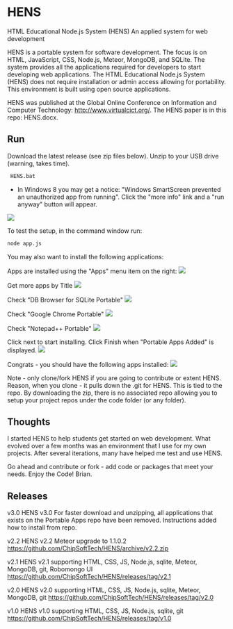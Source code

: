 # HENS
HTML Educational Node.js System (HENS) 
An applied system for web development  
 
HENS is a portable system for software development.  The focus is on HTML, JavaScript, CSS, Node.js, Meteor, MongoDB, and SQLite.  The system provides all the applications required for developers to start developing web applications.  The HTML Educational Node.js System (HENS) does not require installation or admin access allowing for portability. This environment is built using open source applications.  

HENS was published at the Global Online Conference on Information and Computer Technology: http://www.virtualcict.org/.  The HENS paper is in this repo:  HENS.docx. 

## Run

Download the latest release (see zip files below).  Unzip to your USB drive (warning, takes time).  


```bash
 HENS.bat
 ```
* In Windows 8 you may get a notice: "Windows SmartScreen prevented an unauthorized app from running".  Click the "more info" link and a "run anyway" button will appear.
<img src="PortableApps.com/Assets/image1.png" />
 
To test the setup, in the command window run: 
 ```bash
 node app.js
 ```

You may also want to install the following applications:

Apps are installed using the "Apps" menu item on the right:
<img src="PortableApps.com/Assets/image2.png" />

Get more apps by Title
<img src="PortableApps.com/Assets/image3.png" />

Check "DB Browser for SQLite Portable"
<img src="PortableApps.com/Assets/image4.png" />

Check "Google Chrome Portable"
<img src="PortableApps.com/Assets/image5.png" /> 

Check "Notepad++ Portable"
<img src="PortableApps.com/Assets/image6.png" />

Click next to start installing.  Click Finish when "Portable Apps Added" is displayed.
<img src="PortableApps.com/Assets/image7.png" />

Congrats - you should have the following apps installed:
<img src="PortableApps.com/Assets/image8.png" />



Note - only clone/fork HENS if you are going to contribute or extent HENS.  Reason, when you clone - it pulls down the .git for HENS.  This is tied to the repo.  By downloading the zip, there is no associated repo allowing you to setup your project repos under the code folder (or any folder).
 

## Thoughts
I started HENS to help students get started on web development.  What evolved over a few months was an environment that I use for my own projects.  After several iterations, many have helped me test and use HENS.  

Go ahead and contribute or fork - add code or packages that meet your needs.  Enjoy the Code!  Brian.

## Releases
v3.0 HENS v3.0 For faster download and unzipping, all applications that exists on the Portable Apps repo have been removed.  Instructions added how to install from repo.


v2.2 HENS v2.2 Meteor upgrade to 1.1.0.2
https://github.com/ChipSoftTech/HENS/archive/v2.2.zip

v2.1 HENS v2.1 supporting HTML, CSS, JS, Node.js, sqlite, Meteor, MongoDB, git, Robomongo UI
https://github.com/ChipSoftTech/HENS/releases/tag/v2.1

v2.0 HENS v2.0 supporting HTML, CSS, JS, Node.js, sqlite, Meteor, MongoDB, git
https://github.com/ChipSoftTech/HENS/releases/tag/v2.0

v1.0 HENS v1.0 supporting HTML, CSS, JS, Node.js, sqlite, git
https://github.com/ChipSoftTech/HENS/releases/tag/v1.0








